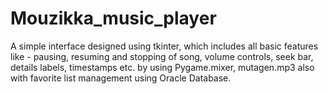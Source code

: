 # Mouzikka_music_player
A simple interface designed using tkinter, which includes all basic features like - pausing, resuming and stopping of song,
volume controls, seek bar, details labels, timestamps etc. by using Pygame.mixer, mutagen.mp3 also with favorite list management using Oracle Database.
